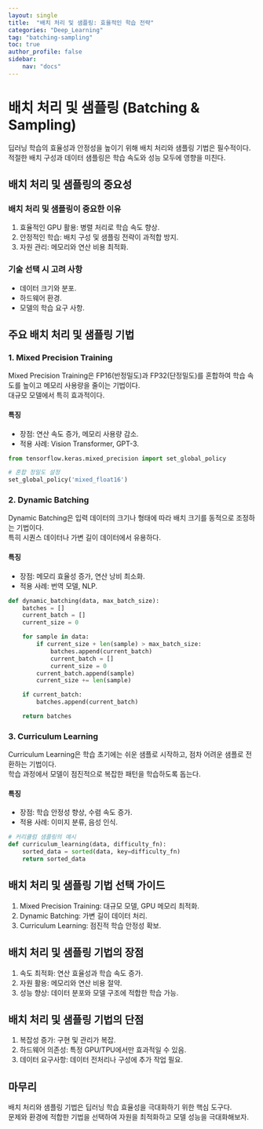 ```yaml
---
layout: single
title:  "배치 처리 및 샘플링: 효율적인 학습 전략"
categories: "Deep_Learning"
tag: "batching-sampling"
toc: true
author_profile: false
sidebar:
    nav: "docs"
---
```


# 배치 처리 및 샘플링 (Batching & Sampling)

딥러닝 학습의 효율성과 안정성을 높이기 위해 배치 처리와 샘플링 기법은 필수적이다.  
적절한 배치 구성과 데이터 샘플링은 학습 속도와 성능 모두에 영향을 미친다.  


## 배치 처리 및 샘플링의 중요성

### 배치 처리 및 샘플링이 중요한 이유
1. 효율적인 GPU 활용: 병렬 처리로 학습 속도 향상.  
2. 안정적인 학습: 배치 구성 및 샘플링 전략이 과적합 방지.  
3. 자원 관리: 메모리와 연산 비용 최적화.  

### 기술 선택 시 고려 사항
- 데이터 크기와 분포.  
- 하드웨어 환경.  
- 모델의 학습 요구 사항.  


## 주요 배치 처리 및 샘플링 기법

### 1. Mixed Precision Training

Mixed Precision Training은 FP16(반정밀도)과 FP32(단정밀도)를 혼합하여 학습 속도를 높이고 메모리 사용량을 줄이는 기법이다.  
대규모 모델에서 특히 효과적이다.  

#### 특징
- 장점: 연산 속도 증가, 메모리 사용량 감소.  
- 적용 사례: Vision Transformer, GPT-3.  

```python
from tensorflow.keras.mixed_precision import set_global_policy

# 혼합 정밀도 설정
set_global_policy('mixed_float16')
```


### 2. Dynamic Batching

Dynamic Batching은 입력 데이터의 크기나 형태에 따라 배치 크기를 동적으로 조정하는 기법이다.  
특히 시퀀스 데이터나 가변 길이 데이터에서 유용하다.  

#### 특징
- 장점: 메모리 효율성 증가, 연산 낭비 최소화.  
- 적용 사례: 번역 모델, NLP.  

```python
def dynamic_batching(data, max_batch_size):
    batches = []
    current_batch = []
    current_size = 0

    for sample in data:
        if current_size + len(sample) > max_batch_size:
            batches.append(current_batch)
            current_batch = []
            current_size = 0
        current_batch.append(sample)
        current_size += len(sample)

    if current_batch:
        batches.append(current_batch)

    return batches
```


### 3. Curriculum Learning

Curriculum Learning은 학습 초기에는 쉬운 샘플로 시작하고, 점차 어려운 샘플로 전환하는 기법이다.  
학습 과정에서 모델이 점진적으로 복잡한 패턴을 학습하도록 돕는다.  

#### 특징
- 장점: 학습 안정성 향상, 수렴 속도 증가.  
- 적용 사례: 이미지 분류, 음성 인식.  

```python
# 커리큘럼 샘플링의 예시
def curriculum_learning(data, difficulty_fn):
    sorted_data = sorted(data, key=difficulty_fn)
    return sorted_data
```


## 배치 처리 및 샘플링 기법 선택 가이드

1. Mixed Precision Training: 대규모 모델, GPU 메모리 최적화.  
2. Dynamic Batching: 가변 길이 데이터 처리.  
3. Curriculum Learning: 점진적 학습 안정성 확보.  


## 배치 처리 및 샘플링 기법의 장점

1. 속도 최적화: 연산 효율성과 학습 속도 증가.  
2. 자원 활용: 메모리와 연산 비용 절약.  
3. 성능 향상: 데이터 분포와 모델 구조에 적합한 학습 가능.  


## 배치 처리 및 샘플링 기법의 단점

1. 복잡성 증가: 구현 및 관리가 복잡.  
2. 하드웨어 의존성: 특정 GPU/TPU에서만 효과적일 수 있음.  
3. 데이터 요구사항: 데이터 전처리나 구성에 추가 작업 필요.  


## 마무리

배치 처리와 샘플링 기법은 딥러닝 학습 효율성을 극대화하기 위한 핵심 도구다.  
문제와 환경에 적합한 기법을 선택하여 자원을 최적화하고 모델 성능을 극대화해보자.  
